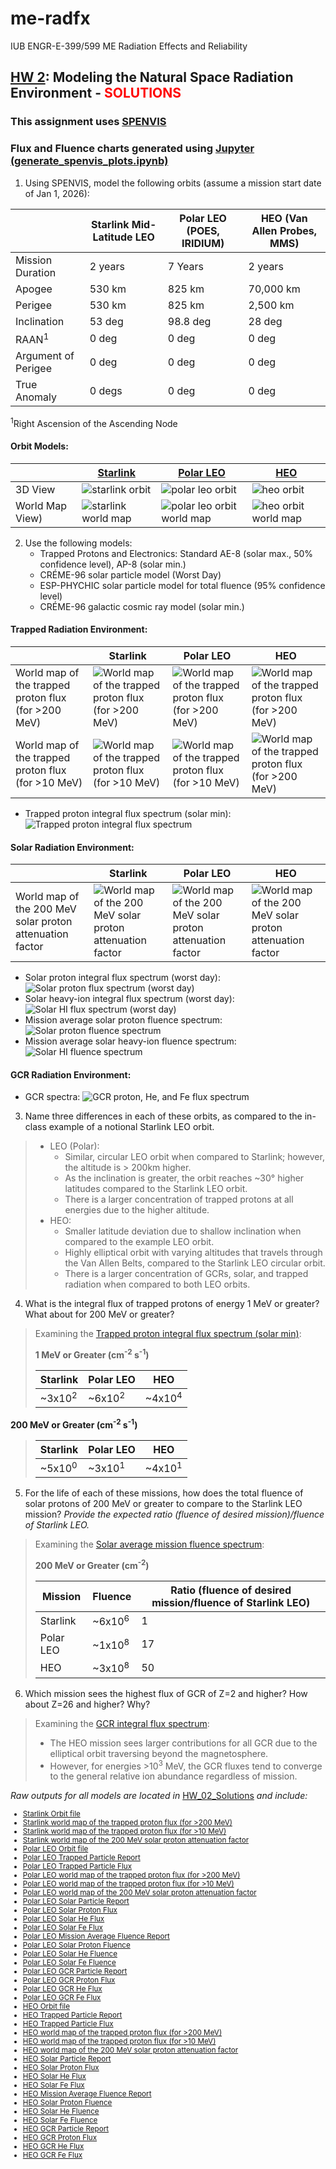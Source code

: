 # me-radfx
IUB ENGR-E-399/599 ME Radiation Effects and Reliability
##  [HW 2](./HW_02.md): Modeling the Natural Space Radiation Environment - <span style="color: red"> SOLUTIONS </span>
### This assignment uses [SPENVIS](https://www.spenvis.oma.be)
### Flux and Fluence charts generated using [Jupyter (generate_spenvis_plots.ipynb)](./HW_02_Solutions/generate_spenvis_plots/generate_spenvis_plots.md)
1. Using SPENVIS, model the following orbits (assume a mission start date of Jan 1, 2026):

||Starlink Mid-Latitude LEO|Polar LEO (POES, IRIDIUM)|HEO (Van Allen Probes, MMS)|
|--|--|--|--|
|Mission Duration|2 years|7 Years|2 years|
|Apogee|530 km|825 km|70,000 km|
|Perigee|530 km|825 km|2,500 km|
|Inclination|53 deg|98.8 deg|28 deg|
|RAAN<sup>1</sup>|0 deg|0 deg|0 deg|
|Argument of Perigee|0 deg|0 deg|0 deg|
|True Anomaly|0 degs|0 deg|0 deg|

<sup>1</sup>Right Ascension of the Ascending Node

#### Orbit Models:
||[Starlink](./HW_02_Solutions/P1ex-orbit.html)|[Polar LEO](./HW_02_Solutions/P1A-orbit.html)|[HEO](./HW_02_Solutions/P1B-orbit.html)|
|--|--|--|--|
|3D View|![starlink orbit](./HW_02_Solutions/P1ex-orbit.png)|![polar leo orbit](./HW_02_Solutions/P1A-orbit.png)|![heo orbit](./HW_02_Solutions/P1B-orbit.png)|
|World Map View)|![starlink world map](./HW_02_Solutions/P1ex-orbit_map.png)|![polar leo orbit world map](./HW_02_Solutions/P1A-orbit-worldmap.png)|![heo orbit world map](./HW_02_Solutions/P1B-orbit-worldmap.png)|

2. Use the following models:
	- Trapped Protons and Electronics: Standard AE-8 (solar max., 50% confidence level), AP-8 (solar min.)
	- CRÉME-96 solar particle model (Worst Day)
	- ESP-PHYCHIC solar particle model for total fluence (95% confidence level)
	- CRÉME-96 galactic cosmic ray model (solar min.)

#### Trapped Radiation Environment:
||Starlink|Polar LEO|HEO|
|--|--|--|--|
|World map of the trapped proton flux (for >200 MeV)|![World map of the trapped proton flux (for >200 MeV)](./HW_02_Solutions/P2ex-proton200MeV-worldmap.png)|![World map of the trapped proton flux (for >200 MeV)](./HW_02_Solutions/P2A-proton200MeV-worldmap.png)|![World map of the trapped proton flux (for >200 MeV)](./HW_02_Solutions/P2B-proton200MeV-worldmap.png)|
|World map of the trapped proton flux (for >10 MeV)|![World map of the trapped proton flux (for >10 MeV)](./HW_02_Solutions/P2ex-proton10MeV-worldmap.png)|![World map of the trapped proton flux (for >10 MeV)](./HW_02_Solutions/P2A-proton10MeV-worldmap.png)|![World map of the trapped proton flux (for >200 MeV)](./HW_02_Solutions/P2B-proton10MeV-worldmap.png)|

* Trapped proton integral flux spectrum (solar min): ![Trapped proton integral flux spectrum](./HW_02_Solutions/trapped_proton_integral_flux_loglog.png)

#### Solar Radiation Environment:
||Starlink|Polar LEO|HEO|
|--|--|--|--|
|World map of the 200 MeV solar proton attenuation factor|![World map of the 200 MeV solar proton attenuation factor](./HW_02_Solutions/P3ex-proton_sepflare_map-200MeV.png)|![World map of the 200 MeV solar proton attenuation factor](./HW_02_Solutions/P3A-proton_sepflare_map-200MeV.png)|![World map of the 200 MeV solar proton attenuation factor](./HW_02_Solutions/P3B-proton_sepflare_map-200MeV.png)|

* Solar proton integral flux spectrum (worst day): ![Solar proton flux spectrum (worst day)](./HW_02_Solutions/solar_proton_integral_flux_loglog.png)
* Solar heavy-ion integral flux spectrum (worst day): ![Solar HI flux spectrum (worst day)](./HW_02_Solutions/solar_hi_integral_flux_loglog.png)
* Mission average solar proton fluence spectrum: ![Solar proton fluence spectrum](./HW_02_Solutions/solar_proton_integral_fluence_loglog.png)
* Mission average solar heavy-ion fluence spectrum: ![Solar HI fluence spectrum](./HW_02_Solutions/solar_hi_integral_fluence_loglog.png)

#### GCR Radiation Environment:
* GCR spectra: ![GCR proton, He, and Fe flux spectrum](./gcr_hi_integral_flux_loglog.png)

3. Name three differences in each of these orbits, as compared to the in-class example of a notional Starlink LEO orbit.
>* LEO (Polar):
>	- Similar, circular LEO orbit when compared to Starlink; however, the altitude is > 200km higher.
>	- As the inclination is greater, the orbit reaches ~30° higher latitudes compared to the Starlink LEO orbit.
>	- There is a larger concentration of trapped protons at all energies due to the higher altitude.
>* HEO:
>	- Smaller latitude deviation due to shallow inclination when compared to the example LEO orbit.
>	- Highly elliptical orbit with varying altitudes that travels through the Van Allen Belts, compared to the Starlink LEO circular orbit.
>	- There is a larger concentration of GCRs, solar, and trapped radiation when compared to both LEO orbits.

4. What is the integral flux of trapped protons of energy 1 MeV or greater?  What about for 200 MeV or greater?

> Examining the [Trapped proton integral flux spectrum (solar min)](#trapped-radiation-environment): 
> 
>****1 MeV or Greater (cm<sup>-2</sup> s<sup>-1</sup>)****
>
>|Starlink|Polar LEO|HEO|
>|--|--|--|
>|~3x10<sup>2</sup>|~6x10<sup>2</sup>|~4x10<sup>4</sup>|

****200 MeV or Greater (cm<sup>-2</sup> s<sup>-1</sup>)****
>
>|Starlink|Polar LEO|HEO|
>|--|--|--|
>|~5x10<sup>0</sup>|~3x10<sup>1</sup>|~4x10<sup>1</sup>|

5. For the life of each of these missions, how does the total fluence of solar protons of 200 MeV or greater to compare to the Starlink LEO mission?  _Provide the expected ratio (fluence of desired mission)/fluence of Starlink LEO._

> Examining the [Solar average mission fluence spectrum](#solar-radiation-environment): 
>
>****200 MeV or Greater (cm<sup>-2</sup>)****
>
>|Mission|Fluence|Ratio (fluence of desired mission/fluence of Starlink LEO)|
>|--|--|--|
>|Starlink|~6x10<sup>6</sup>|1|
>|Polar LEO|~1x10<sup>8</sup>|17|
>|HEO|~3x10<sup>8</sup>|50|

6. Which mission sees the highest flux of GCR of Z=2 and higher?  How about Z=26 and higher? Why?
> Examining the [GCR integral flux spectrum](#GCR-Radiation-Environment): 
>
>* The HEO mission sees larger contributions for all GCR due to the elliptical orbit traversing beyond the magnetosphere.
>* However, for energies >10<sup>3</sup> MeV, the GCR fluxes tend to converge to the general relative ion abundance regardless of mission.

_Raw outputs for all models are located in_ [HW_02_Solutions](./HW_02_Solutions/) *and include:*
<small>
* [Starlink Orbit file](./HW_02_Solutions/P1ex-orbit.html)
* [Starlink world map of the trapped proton flux (for >200 MeV)](./HW_02_Solutions/P2ex-proton200MeV-worldmap.png)
* [Starlink world map of the trapped proton flux (for >10 MeV)](./HW_02_Solutions/P2ex-proton10MeV-worldmap.png)
* [Starlink world map of the 200 MeV solar proton attenuation factor](./HW_02_Solutions/P3ex-proton_sepflare_map-200MeV.png)
* [Polar LEO Orbit file](./HW_02_Solutions/P1A-orbit.html)
* [Polar LEO Trapped Particle Report](./HW_02_Solutions/P2A-Trapped-particle-fluxes.html)
* [Polar LEO Trapped Particle Flux](./HW_02_Solutions/P2A-protonfluxp_spec.png)
* [Polar LEO world map of the trapped proton flux (for >200 MeV)](./HW_02_Solutions/P2A-proton200MeV-worldmap.png)
* [Polar LEO world map of the trapped proton flux (for >10 MeV)](./HW_02_Solutions/P2A-proton10MeV-worldmap.png)
* [Polar LEO world map of the 200 MeV solar proton attenuation factor](./HW_02_Solutions/P3A-proton_sepflare_map-200MeV.png)
* [Polar LEO Solar Particle Report](./HW_02_Solutions/P3A-Solar-particle-fluxes.html)
* [Polar LEO Solar Proton Flux](./HW_02_Solutions/P3A-Solar-particle-flux-spectra.png)
* [Polar LEO Solar He Flux](./HW_02_Solutions/P3A-flarei_specHe.png)
* [Polar LEO Solar Fe Flux](./HW_02_Solutions/P3A-flarei_specFe.png)
* [Polar LEO Mission Average Fluence Report](./HW_02_Solutions/P3A-Solar-particle-fluences.html)
* [Polar LEO Solar Proton Fluence](./HW_02_Solutions/P3A-proton-fluences.png)
* [Polar LEO Solar He Fluence](./HW_02_Solutions/P3A-SolarHe-fluences.png)
* [Polar LEO Solar Fe Fluence](./HW_02_Solutions/P3A-SolarFe-fluences.png)
* [Polar LEO GCR Particle Report](./HW_02_Solutions/P4A-GCR.htm)
* [Polar LEO GCR Proton Flux](./HW_02_Solutions/P4A-GCR_H.png)
* [Polar LEO GCR He Flux](./HW_02_Solutions/P4A-GCR_He.png)
* [Polar LEO GCR Fe Flux](./HW_02_Solutions/P4A-GCR_Fe.png)
* [HEO Orbit file](./HW_02_Solutions/P1B-orbit.html)
* [HEO Trapped Particle Report](./HW_02_Solutions/P2B-Trapped-particle-fluxes.html)
* [HEO Trapped Particle Flux](./HW_02_Solutions/P2B-protonfluxp_spec.png)
* [HEO world map of the trapped proton flux (for >200 MeV)](./HW_02_Solutions/P2B-proton200MeV-worldmap.png)
* [HEO world map of the trapped proton flux (for >10 MeV)](./HW_02_Solutions/P2B-proton10MeV-worldmap.png)
* [HEO world map of the 200 MeV solar proton attenuation factor](./HW_02_Solutions/P3B-proton_sepflare_map-200MeV.png)
* [HEO Solar Particle Report](./HW_02_Solutions/P3B-Solar-particle-fluxes.html)
* [HEO Solar Proton Flux](./HW_02_Solutions/P3B-Solar-particle-flux-spectra.png)
* [HEO Solar He Flux](./HW_02_Solutions/P3B-flarei_specHe.png)
* [HEO Solar Fe Flux](./HW_02_Solutions/P3B-flarei_specFe.png)
* [HEO Mission Average Fluence Report](./HW_02_Solutions/P3B-Solar-particle-fluences.html)
* [HEO Solar Proton Fluence](./HW_02_Solutions/P3B-proton-fluences.png)
* [HEO Solar He Fluence](./HW_02_Solutions/P3B-SolarHe-fluences.png)
* [HEO Solar Fe Fluence](./HW_02_Solutions/P3B-SolarFe-fluences.png)
* [HEO GCR Particle Report](./HW_02_Solutions/P4B-GCR.htm)
* [HEO GCR Proton Flux](./HW_02_Solutions/P4B-GCR_H.png)
* [HEO GCR He Flux](./HW_02_Solutions/P4B-GCR_He.png)
* [HEO GCR Fe Flux](./HW_02_Solutions/P4B-GCR_Fe.png)
</small>